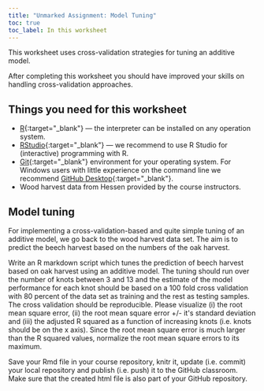 ```yaml
---
title: "Unmarked Assignment: Model Tuning"
toc: true
toc_label: In this worksheet
---
```


This worksheet uses cross-validation strategies for tuning an additive model.

After completing this worksheet you should have improved your skills on handling cross-validation approaches.


## Things you need for this worksheet
  * [R](https://cran.r-project.org/){:target="_blank"} — the interpreter can be installed on any operation system.
  * [RStudio](https://www.rstudio.com/){:target="_blank"} — we recommend to use R Studio for (interactive) programming with R.
  * [Git](https://git-scm.com/downloads){:target="_blank"} environment for your operating system. For Windows users with little experience on the command line we recommend [GitHub Desktop](https://desktop.github.com/){:target="_blank"}.
  * Wood harvest data from Hessen provided by the course instructors.


## Model tuning
For implementing a cross-validation-based and quite simple tuning of an additive model, we go back to the wood harvest data set. The aim is to predict the beech harvest based on the numbers of the oak harvest.

Write an R markdown script which tunes the prediction of beech harvest based on oak harvest using an additive model. The tuning should run over the number of knots between 3 and 13 and the estimate of the model performance for each knot should be based on a 100 fold cross validation with 80 percent of the data set as training and the rest as testing samples. The cross validation should be reproducible. Please visualize (i) the root mean square error, (ii) the root mean square error +/- it's standard deviation and (iii) the adjusted R squared as a function of increasing knots (i.e. knots should be on the x axis). Since the root mean square error is much larger than the R squared values, normalize the root mean square errors to its maximum.

Save your Rmd file in your course repository, knitr it, update (i.e. commit) your local repository and publish (i.e. push) it to the GitHub classroom. Make sure that the created html file is also part of your GitHub repository.




